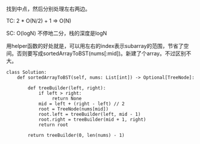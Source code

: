 
找到中点，然后分别处理左右两边。

TC: 2 * O(N/2) + 1 => O(N)

SC: O(logN) 不停地二分，栈的深度是logN

用helper函数的好处就是，可以用左右的index表示subarray的范围，节省了空间。否则要写成sortedArrayToBST(nums[:mid])。新建了个array。不过区别不大。
```
class Solution:
    def sortedArrayToBST(self, nums: List[int]) -> Optional[TreeNode]:
        
        def treeBuilder(left, right):
            if left > right:
                 return None
            mid = left + (right - left) // 2
            root = TreeNode(nums[mid])
            root.left = treeBuilder(left, mid - 1)
            root.right = treeBuilder(mid + 1, right)
            return root
        
        return treeBuilder(0, len(nums) - 1)
```
